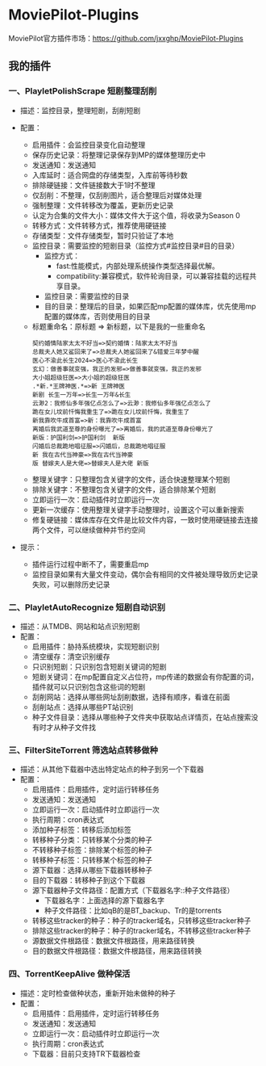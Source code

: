# MoviePilot-Plugins
MoviePilot官方插件市场：https://github.com/jxxghp/MoviePilot-Plugins

## 我的插件

### 一、PlayletPolishScrape 短剧整理刮削

- 描述：监控目录，整理短剧，刮削短剧
- 配置：
  - 启用插件：会监控目录变化自动整理
  - 保存历史记录：将整理记录保存到MP的媒体整理历史中
  - 发送通知：发送通知
  - 入库延时：适合网盘的存储类型，入库前等待秒数
  - 排除硬链接：文件链接数大于1时不整理
  - 仅刮削：不整理，仅刮削图片，适合整理后对媒体处理
  - 强制整理：文件转移改为覆盖，更新历史记录
  - 认定为合集的文件大小：媒体文件大于这个值，将收录为Season 0
  - 转移方式：文件转移方式，推荐使用硬链接
  - 存储类型：文件存储类型，暂时只验证了本地
  - 监控目录：需要监控的短剧目录（监控方式#监控目录#目的目录）
    - 监控方式：
      - fast:性能模式，内部处理系统操作类型选择最优解。
      - compatibility:兼容模式，软件轮询目录，可以兼容挂载的远程共享目录。
    - 监控目录：需要监控的目录
    - 目的目录：整理后的目录，如果匹配mp配置的媒体库，优先使用mp配置的媒体库，否则使用目的目录
  - 标题重命名：原标题 => 新标题，以下是我的一些重命名
    ```
    契约婚情陆家太太不好当=>契约婚情：陆家太太不好当
    总裁夫人她又鲨回来了=>总裁夫人她鲨回来了&错爱三年梦中醒
    医心不渝此长生2024=>医心不渝此长生
    玄幻：做善事就变强，我正的发邪=>做善事就变强，我正的发邪
    大小姐超级狂医=>大小姐的超级狂医
    .*新.*王牌神医.*=>新 王牌神医
    新剧 长生一万年=>长生一万年&长生
    云渺2：我修仙多年强亿点怎么了=>云渺：我修仙多年强亿点怎么了
    跪在女儿坟前忏悔我重生了=>跪在女儿坟前忏悔，我重生了
    新我靠吹牛成首富=>新：我靠吹牛成首富
    离婚后我武道至尊的身份曝光了=>离婚后，我的武道至尊身份曝光了
    新版：护国利剑=>护国利剑  新版
    闪婚后总裁跪地唱征服=>闪婚后，总裁跪地唱征服
    新 我在古代当神豪=>我在古代当神豪
    版 替嫁夫人是大佬=>替嫁夫人是大佬 新版
    ```
  - 整理关键字：只整理包含关键字的文件，适合快速整理某个短剧
  - 排除关键字：不整理包含关键字的文件，适合排除某个短剧
  - 立即运行一次：启动插件时立即运行一次
  - 更新一次缓存：使用整理关键字手动整理时，设置这个可以重新搜索
  - 修复硬链接：媒体库存在文件是比较文件内容，一致时使用硬链接去连接两个文件，可以继续做种并节约空间

- 提示：
  - 插件运行过程中断不了，需要重启mp
  - 监控目录如果有大量文件变动，偶尔会有相同的文件被处理导致历史记录失败，可以删除历史记录

### 二、PlayletAutoRecognize 短剧自动识别
- 描述：从TMDB、网站和站点识别短剧
- 配置：
  - 启用插件：胁持系统模块，实现短剧识别
  - 清空缓存：清空识别缓存
  - 只识别短剧：只识别包含短剧关键词的短剧
  - 短剧关键词：在mp配置自定义占位符，mp传递的数据会有你配置的词，插件就可以只识别包含这些词的短剧
  - 刮削网站：选择从哪些网址刮削数据，选择有顺序，看谁在前面
  - 刮削站点：选择从哪些PT站识别
  - 种子文件目录：选择从哪些种子文件夹中获取站点详情页，在站点搜索没有时才从种子文件找

### 三、FilterSiteTorrent 筛选站点转移做种
- 描述：从其他下载器中选出特定站点的种子到另一个下载器
- 配置：
  - 启用插件：启用插件，定时运行转移任务
  - 发送通知：发送通知
  - 立即运行一次：启动插件时立即运行一次
  - 执行周期：cron表达式
  - 添加种子标签：转移后添加标签
  - 转移种子分类：只转移某个分类的种子
  - 不转移种子标签：排除某个标签的种子
  - 转移种子标签：只转移某个标签的种子
  - 源下载器：选择从哪些下载器转移种子
  - 目的下载器：转移种子到这个下载器
  - 源下载器种子文件路径：配置方式（下载器名字::种子文件路径）
    - 下载器名字：上面选择的源下载器名字
    - 种子文件路径：比如qB的是BT_backup、Tr的是torrents
  - 转移这些tracker的种子：种子的tracker域名，只转移这些tracker种子
  - 排除这些tracker的种子：种子的tracker域名，不转移这些tracker种子
  - 源数据文件根路径：数据文件根路径，用来路径转换
  - 目的数据文件根路径：数据文件根路径，用来路径转换

### 四、TorrentKeepAlive 做种保活
- 描述：定时检查做种状态，重新开始未做种的种子
- 配置：
  - 启用插件：启用插件，定时运行转移任务
  - 发送通知：发送通知
  - 立即运行一次：启动插件时立即运行一次
  - 执行周期：cron表达式
  - 下载器：目前只支持TR下载器检查

